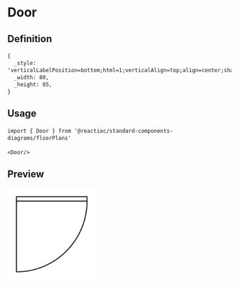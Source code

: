 # Door

## Definition

```
{
  _style: 'verticalLabelPosition=bottom;html=1;verticalAlign=top;align=center;shape=mxgraph.floorplan.doorLeft;aspect=fixed;',
  _width: 80,
  _height: 85,
}
```

## Usage

```
import { Door } from '@reactiac/standard-components-diagrams/floorPlans'

<Door/>
```

## Preview

<img src="./door.png" width="200"/>
